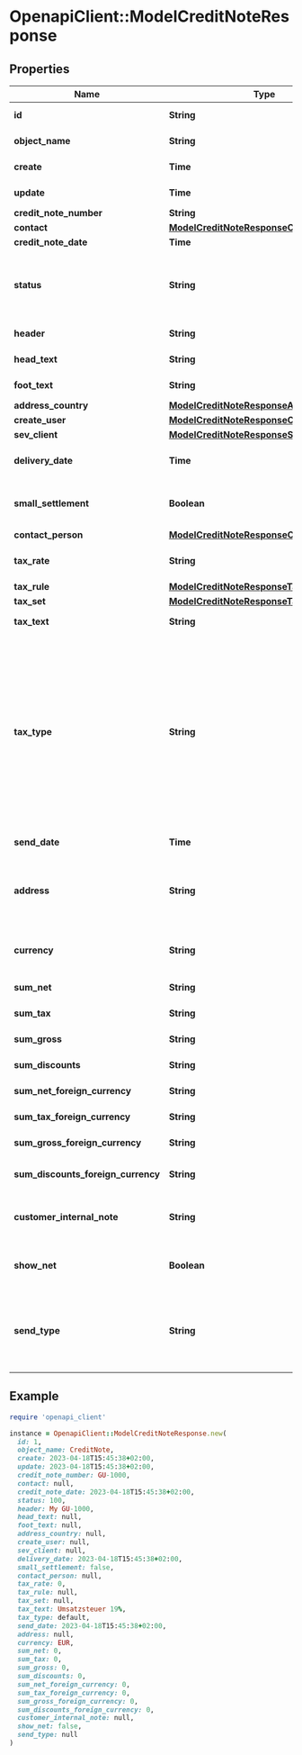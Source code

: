 # OpenapiClient::ModelCreditNoteResponse

## Properties

| Name | Type | Description | Notes |
| ---- | ---- | ----------- | ----- |
| **id** | **String** | The creditNote id | [optional][readonly] |
| **object_name** | **String** | The creditNote object name | [optional][readonly] |
| **create** | **Time** | Date of creditNote creation | [optional][readonly] |
| **update** | **Time** | Date of last creditNote update | [optional][readonly] |
| **credit_note_number** | **String** | The creditNote number | [optional] |
| **contact** | [**ModelCreditNoteResponseContact**](ModelCreditNoteResponseContact.md) |  | [optional] |
| **credit_note_date** | **Time** | The credit note date | [optional] |
| **status** | **String** | Please have a look in       &lt;a href&#x3D;&#39;#tag/CreditNote/Status-of-credit-notes&#39;&gt;status of credit note&lt;/a&gt;      to see what the different status codes mean | [optional] |
| **header** | **String** | Normally consist of prefix plus the creditNote number | [optional] |
| **head_text** | **String** | Certain html tags can be used here to format your text | [optional] |
| **foot_text** | **String** | Certain html tags can be used here to format your text | [optional] |
| **address_country** | [**ModelCreditNoteResponseAddressCountry**](ModelCreditNoteResponseAddressCountry.md) |  | [optional] |
| **create_user** | [**ModelCreditNoteResponseCreateUser**](ModelCreditNoteResponseCreateUser.md) |  | [optional] |
| **sev_client** | [**ModelCreditNoteResponseSevClient**](ModelCreditNoteResponseSevClient.md) |  | [optional] |
| **delivery_date** | **Time** | Timestamp. This can also be a date range if you also use the attribute deliveryDateUntil | [optional] |
| **small_settlement** | **Boolean** | Defines if the client uses the small settlement scheme.      If yes, the creditNote must not contain any vat | [optional] |
| **contact_person** | [**ModelCreditNoteResponseContactPerson**](ModelCreditNoteResponseContactPerson.md) |  | [optional] |
| **tax_rate** | **String** | This is not used anymore. Use the taxRate of the individual positions instead. | [optional] |
| **tax_rule** | [**ModelCreditNoteResponseTaxRule**](ModelCreditNoteResponseTaxRule.md) |  | [optional] |
| **tax_set** | [**ModelCreditNoteResponseTaxSet**](ModelCreditNoteResponseTaxSet.md) |  | [optional] |
| **tax_text** | **String** | A common tax text would be &#39;Umsatzsteuer 19%&#39; | [optional] |
| **tax_type** | **String** | **Use this in sevdesk-Update 1.0 (instead of taxRule).**  Tax type of the creditNote. There are four tax types: 1. default - Umsatzsteuer ausweisen 2. eu - Steuerfreie innergemeinschaftliche Lieferung (Europäische Union) 3. noteu - Steuerschuldnerschaft des Leistungsempfängers (außerhalb EU, z. B. Schweiz) 4. custom - Using custom tax set 5. ss - Not subject to VAT according to §19 1 UStG Tax rates are heavily connected to the tax type used. | [optional] |
| **send_date** | **Time** | The date the creditNote was sent to the customer | [optional] |
| **address** | **String** | Complete address of the recipient including name, street, city, zip and country.&lt;br&gt;       Line breaks can be used and will be displayed on the invoice pdf. | [optional] |
| **currency** | **String** | Currency used in the creditNote. Needs to be currency code according to ISO-4217 | [optional] |
| **sum_net** | **String** | Net sum of the creditNote | [optional][readonly] |
| **sum_tax** | **String** | Tax sum of the creditNote | [optional][readonly] |
| **sum_gross** | **String** | Gross sum of the creditNote | [optional][readonly] |
| **sum_discounts** | **String** | Sum of all discounts in the creditNote | [optional][readonly] |
| **sum_net_foreign_currency** | **String** | Net sum of the creditNote in the foreign currency | [optional][readonly] |
| **sum_tax_foreign_currency** | **String** | Tax sum of the creditNote in the foreign currency | [optional][readonly] |
| **sum_gross_foreign_currency** | **String** | Gross sum of the creditNote in the foreign currency | [optional][readonly] |
| **sum_discounts_foreign_currency** | **String** | Discounts sum of the creditNote in the foreign currency | [optional][readonly] |
| **customer_internal_note** | **String** | Internal note of the customer. Contains data entered into field &#39;Referenz/Bestellnummer&#39; | [optional] |
| **show_net** | **Boolean** | If true, the net amount of each position will be shown on the creditNote. Otherwise gross amount | [optional] |
| **send_type** | **String** | Type which was used to send the creditNote. IMPORTANT: Please refer to the creditNote section of the       *     API-Overview to understand how this attribute can be used before using it! | [optional] |

## Example

```ruby
require 'openapi_client'

instance = OpenapiClient::ModelCreditNoteResponse.new(
  id: 1,
  object_name: CreditNote,
  create: 2023-04-18T15:45:38+02:00,
  update: 2023-04-18T15:45:38+02:00,
  credit_note_number: GU-1000,
  contact: null,
  credit_note_date: 2023-04-18T15:45:38+02:00,
  status: 100,
  header: My GU-1000,
  head_text: null,
  foot_text: null,
  address_country: null,
  create_user: null,
  sev_client: null,
  delivery_date: 2023-04-18T15:45:38+02:00,
  small_settlement: false,
  contact_person: null,
  tax_rate: 0,
  tax_rule: null,
  tax_set: null,
  tax_text: Umsatzsteuer 19%,
  tax_type: default,
  send_date: 2023-04-18T15:45:38+02:00,
  address: null,
  currency: EUR,
  sum_net: 0,
  sum_tax: 0,
  sum_gross: 0,
  sum_discounts: 0,
  sum_net_foreign_currency: 0,
  sum_tax_foreign_currency: 0,
  sum_gross_foreign_currency: 0,
  sum_discounts_foreign_currency: 0,
  customer_internal_note: null,
  show_net: false,
  send_type: null
)
```

